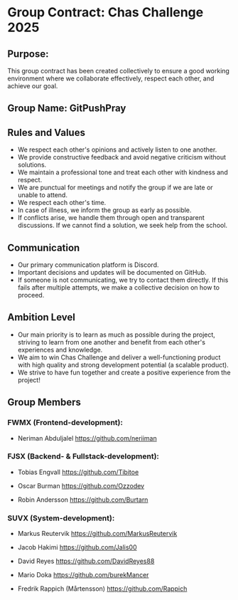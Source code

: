# Group Contract: Chas Challenge 2025

## Purpose:
This group contract has been created collectively to ensure a good working environment where we collaborate effectively, respect each other, and achieve our goal.

## Group Name: GitPushPray

## Rules and Values  
- We respect each other's opinions and actively listen to one another.  
- We provide constructive feedback and avoid negative criticism without solutions.  
- We maintain a professional tone and treat each other with kindness and respect.  
- We are punctual for meetings and notify the group if we are late or unable to attend.  
- We respect each other's time.  
- In case of illness, we inform the group as early as possible.  
- If conflicts arise, we handle them through open and transparent discussions. If we cannot find a solution, we seek help from the school.  

## Communication  
- Our primary communication platform is Discord.  
- Important decisions and updates will be documented on GitHub.  
- If someone is not communicating, we try to contact them directly. If this fails after multiple attempts, we make a collective decision on how to proceed.  

## Ambition Level  
- Our main priority is to learn as much as possible during the project, striving to learn from one another and benefit from each other's experiences and knowledge.  
- We aim to win Chas Challenge and deliver a well-functioning product with high quality and strong development potential (a scalable product).  
- We strive to have fun together and create a positive experience from the project!  

## Group Members  

### FWMX (Frontend-development):  
- Neriman Abduljalel
  https://github.com/neriiman

### FJSX (Backend- & Fullstack-development):  
- Tobias Engvall
  https://github.com/Tibitoe
  
- Oscar Burman
  https://github.com/Ozzodev
  
- Robin Andersson
  https://github.com/Burtarn

### SUVX (System-development):  
- Markus Reutervik
  https://github.com/MarkusReutervik
  
- Jacob Hakimi
  https://github.com/Jalis00
  
- David Reyes
  https://github.com/DavidReyes88
  
- Mario Doka
  https://github.com/burekMancer
  
- Fredrik Rappich (Mårtensson)
  https://github.com/Rappich
